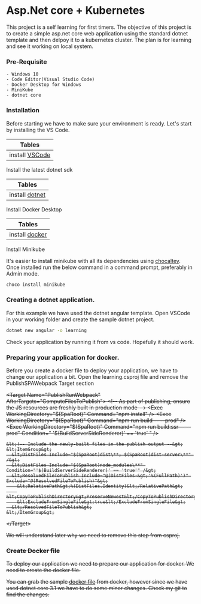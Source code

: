 # Asp.Net core + Kubernetes 

This project is a self learning for first timers. The objective of this project is to create a simple asp.net core web application using the standard dotnet template and then delpoy it to a kubernetes cluster. The plan is for learning and see it working on local system.

### Pre-Requisite

    - Windows 10
    - Code Editor(Visual Studio Code)
    - Docker Desktop for Windows
    - MiniKube
    - dotnet core

### Installation

Before starting we have to make sure your environment is ready. Let's start by installing the VS Code.

| Tables                                           |
| -----------------------------------------------  |
| install [VSCode](https://code.visualstudio.com/) |


Install the latest dotnet sdk

| Tables                                                                  |
| ----------------------------------------------------------------------- |
| install [dotnet](https://dotnet.microsoft.com/download/dotnet-core/3.1) |


Install Docker Desktop

| Tables                                                                                 |
| -------------------------------------------------------------------------------------- |
| install [docker](https://hub.docker.com/editions/community/docker-ce-desktop-windows/) |

Install Minikube

It's easier to install minikube with all its dependencies using [chocaltey](https://chocolatey.org/install). Once installed run the below command in a command prompt, preferably in Admin mode.

```cmd
choco install minikube
```

### Creating a dotnet application.

For this example we have used the dotnet angular template. Open VSCode in your working folder and create the sample dotnet project.

```cmd
dotnet new angular -o learning
```

Check your application by running it from vs code. Hopefully it should work.

### Preparing your application for docker.

Before you create a docker file to deploy your application, we have to change our application a bit.
Open the learning.csproj file and remove the PublishSPAWebpack Target section

<del>
&lt;Target Name="PublishRunWebpack" AfterTargets="ComputeFilesToPublish"&gt;
    &lt;!-- As part of publishing, ensure the JS resources are freshly built in production mode --&gt;
    &lt;Exec WorkingDirectory="$(SpaRoot)" Command="npm install" /&gt;
    &lt;Exec WorkingDirectory="$(SpaRoot)" Command="npm run build -- --prod" /&gt;
    &lt;Exec WorkingDirectory="$(SpaRoot)" Command="npm run build:ssr -- --prod" Condition=" '$(BuildServerSideRenderer)' == 'true' " /&gt;

    &lt;!-- Include the newly-built files in the publish output --&gt;
    &lt;ItemGroup&gt;
      &lt;DistFiles Include="$(SpaRoot)dist\**; $(SpaRoot)dist-server\**" /&gt;
      &lt;DistFiles Include="$(SpaRoot)node_modules\**" Condition="'$(BuildServerSideRenderer)' == 'true'" /&gt;
      &lt;ResolvedFileToPublish Include="@(DistFiles-&gt;'%(FullPath)')" Exclude="@(ResolvedFileToPublish)"&gt;
        &lt;RelativePath&gt;%(DistFiles.Identity)&lt;/RelativePath&gt;
        &lt;CopyToPublishDirectory&gt;PreserveNewest&lt;/CopyToPublishDirectory&gt;
        &lt;ExcludeFromSingleFile&gt;true&lt;/ExcludeFromSingleFile&gt;
      &lt;/ResolvedFileToPublish&gt;
    &lt;/ItemGroup&gt;
  &lt;/Target&gt;
</del>


We will understand later why we need to remove this step from csproj.

### Create Docker file
To deploy our application we need to prepare our application for docker. We need to create the docker file.

You can grab the sample [docker file](https://docs.docker.com/engine/examples/dotnetcore/) from docker, however since we have used dotnet core 3.1 we have to do some minor changes. Check my git to find the changes.

